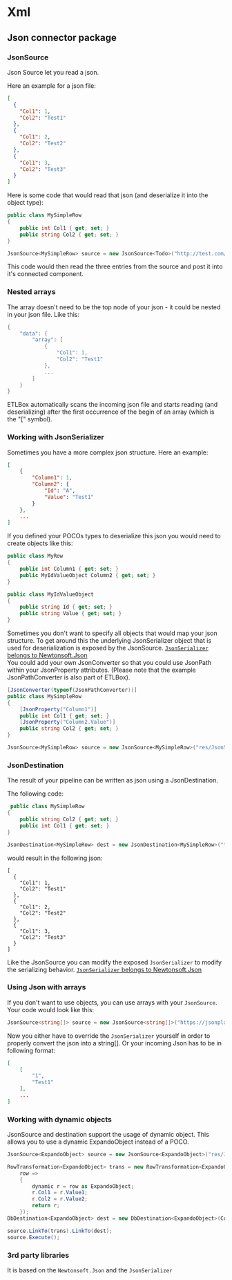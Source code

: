 ﻿# Xml

## Json connector package

### JsonSource

Json Source let you read a json. 

Here an example for a json file:

```json
[
  {
    "Col1": 1,
    "Col2": "Test1"
  },
  {
    "Col1": 2,
    "Col2": "Test2"
  },
  {
    "Col1": 3,
    "Col2": "Test3"
  }
]
```

Here is some code that would read that json (and deserialize it into the object type):

```C#
public class MySimpleRow
{
    public int Col1 { get; set; }
    public string Col2 { get; set; }
}

JsonSource<MySimpleRow> source = new JsonSource<Todo>("http://test.com/");
```
This code would then read the three entries from the source and post it into it's connected component.

### Nested arrays

The array doesn't need to be the top node of your json - it could be nested in your json file. 
Like this:
```C#
{
    "data": {
        "array": [
            {
                "Col1": 1,
                "Col2": "Test1"
            },
            ...
        ]
    }
}
```

ETLBox automatically scans the incoming json file and starts reading (and deserializing) after the 
first occurrence of the begin of an array (which is the "[" symbol).

### Working with JsonSerializer

Sometimes you have a more complex json structure. Here an example:

```json
[
    {
        "Column1": 1,
        "Column2": {
            "Id": "A",
            "Value": "Test1"
        }
    },
    ...
]
```

If you defined your POCOs types to deserialize this json you would need to create objects like this:

```C#
public class MyRow
{
    public int Column1 { get; set; }
    public MyIdValueObject Column2 { get; set; }
}

public class MyIdValueObject
{
    public string Id { get; set; }
    public string Value { get; set; }
}
```

Sometimes you don't want to specify all objects that would map your json structure. To get around 
this the underlying JsonSerializer object that is used for deserialization
is exposed by the JsonSource. [`JsonSerializer` belongs to Newtonsoft.Json](https://www.newtonsoft.com/json/help/html/SerializingJSON.htm)  
You could add your own JsonConverter so that you could use JsonPath within your JsonProperty attributes. 
(Please note that the example JsonPathConverter is also part of ETLBox).

```C#
[JsonConverter(typeof(JsonPathConverter))]
public class MySimpleRow
{
    [JsonProperty("Column1")]
    public int Col1 { get; set; }
    [JsonProperty("Column2.Value")]
    public string Col2 { get; set; }
}

JsonSource<MySimpleRow> source = new JsonSource<MySimpleRow>("res/JsonSource/NestedData.json", ResourceType.File);
``` 

### JsonDestination

The result of your pipeline can be written as json using a JsonDestination. 

The following code:

```C#
 public class MySimpleRow
{
    public string Col2 { get; set; }
    public int Col1 { get; set; }
}

JsonDestination<MySimpleRow> dest = new JsonDestination<MySimpleRow>("test.json", ResourceType.File);
```

would result in the following json:

```
[
  {
    "Col1": 1,
    "Col2": "Test1"
  },
  {
    "Col1": 2,
    "Col2": "Test2"
  },
  {
    "Col1": 3,
    "Col2": "Test3"
  }
]
```

Like the JsonSource you can modify the exposed `JsonSerializer` to modify the serializing behavior.
[`JsonSerializer` belongs to Newtonsoft.Json](https://www.newtonsoft.com/json/help/html/SerializingJSON.htm)  

### Using Json with arrays

If you don't want to use objects, you can use arrays with your  `JsonSource`. Your code would look like this:

```C#
JsonSource<string[]> source = new JsonSource<string[]>("https://jsonplaceholder.typicode.com/todos");
```

Now you either have to override the `JsonSerializer` yourself in order to properly convert the json into a string[].
Or your incoming Json has to be in following format:

```Json
[
    [
        "1",
        "Test1"
    ],
    ...
]
```


### Working with dynamic objects

JsonSource and destination support the usage of dynamic object. This allows you to use
a dynamic ExpandoObject instead of a POCO. 

```C#
JsonSource<ExpandoObject> source = new JsonSource<ExpandoObject>("res/JsonSource/TwoColumnsDifferentNames.json", ResourceType.File);

RowTransformation<ExpandoObject> trans = new RowTransformation<ExpandoObject>(
    row =>
    {
        dynamic r = row as ExpandoObject;
        r.Col1 = r.Value1;
        r.Col2 = r.Value2;
        return r;
    });
DbDestination<ExpandoObject> dest = new DbDestination<ExpandoObject>(Connection, "DynamicJson");

source.LinkTo(trans).LinkTo(dest);
source.Execute();
```

### 3rd party libraries

It is based on the `Newtonsoft.Json` and the `JsonSerializer`
